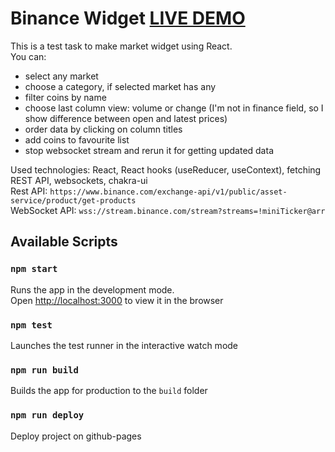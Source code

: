 # Binance Widget [LIVE DEMO](https://tereshka.github.io/binance-widget)
This is a test task to make market widget using React.<br/>
You can:<br/>
- select any market<br />
- choose a category, if selected market has any
- filter coins by name<br/>
- choose last column view: volume or change (I'm not in finance field, so I show difference between open and latest prices)<br />
- order data by clicking on column titles<br/>
- add coins to favourite list<br/>
- stop websocket stream and rerun it for getting updated data<br/>

Used technologies: React, React hooks (useReducer, useContext), fetching REST API, websockets, chakra-ui<br />
Rest API: `https://www.binance.com/exchange-api/v1/public/asset-service/product/get-products`<br />
WebSocket API: `wss://stream.binance.com/stream?streams=!miniTicker@arr`<br />

## Available Scripts

### `npm start`

Runs the app in the development mode.<br />
Open [http://localhost:3000](http://localhost:3000) to view it in the browser

### `npm test`

Launches the test runner in the interactive watch mode

### `npm run build`

Builds the app for production to the `build` folder

### `npm run deploy`

Deploy project on github-pages